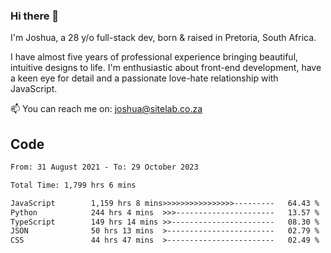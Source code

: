 ### Hi there 👋

I'm Joshua, a 28 y/o full-stack dev, born & raised in Pretoria, South Africa. 

I have almost five years of professional experience bringing beautiful, intuitive designs to life. I'm enthusiastic about front-end development, have a keen eye for detail and a passionate love-hate relationship with JavaScript.

📫 You can reach me on: joshua@sitelab.co.za

## **Code**

<!--START_SECTION:waka-->

```txt
From: 31 August 2021 - To: 29 October 2023

Total Time: 1,799 hrs 6 mins

JavaScript        1,159 hrs 8 mins>>>>>>>>>>>>>>>>---------   64.43 %
Python            244 hrs 4 mins  >>>----------------------   13.57 %
TypeScript        149 hrs 14 mins >>-----------------------   08.30 %
JSON              50 hrs 13 mins  >------------------------   02.79 %
CSS               44 hrs 47 mins  >------------------------   02.49 %
```

<!--END_SECTION:waka-->
